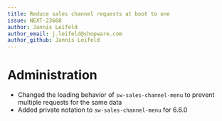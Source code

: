 ```yaml
---
title: Reduce sales channel requests at boot to one
issue: NEXT-23668
author: Jannis Leifeld
author_email: j.leifeld@shopware.com
author_github: Jannis Leifeld
---
```

# Administration
* Changed the loading behavior of `sw-sales-channel-menu` to prevent multiple requests for the same data
* Added private notation to `sw-sales-channel-menu` for 6.6.0
